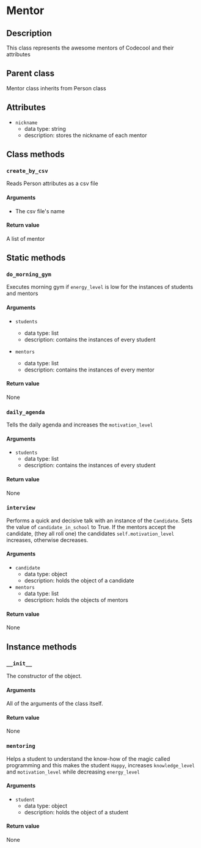 # Mentor

## Description
This class represents the awesome mentors of Codecool and their attributes

## Parent class
Mentor class inherits from Person class

## Attributes
* ```nickname```
    * data type: string
    * description: stores the nickname of each mentor

## Class methods

### ```create_by_csv```

Reads Person attributes as a csv file

#### Arguments

* The csv file's name

#### Return value

A list of mentor

## Static methods

### ```do_morning_gym```

Executes morning gym if ```energy_level``` is low for the instances of students and mentors

#### Arguments
* ```students```
    * data type: list
    * description: contains the instances of every student


* ```mentors```
    * data type: list
    * description: contains the instances of every mentor

#### Return value
None

### ```daily_agenda```

Tells the daily agenda and increases the ```motivation_level```

#### Arguments
* ```students```
    * data type: list
    * description: contains the instances of every student

#### Return value
None

### ```interview```
Performs a quick and decisive talk with an instance of the ```Candidate```.
Sets the value of ```candidate_in_school``` to True.
If the mentors accept the candidate, (they all roll one) the candidates ```self.motivation_level``` increases, otherwise decreases.

#### Arguments
* ```candidate```
    * data type: object
    * description: holds the object of a candidate
* ```mentors```
    * data type: list
    * description: holds the objects of mentors

#### Return value
None

## Instance methods

### ```__init__```
The constructor of the object.

#### Arguments

All of the arguments of the class itself.

#### Return value
None

### ```mentoring```

Helps a student to understand the know-how of the magic called programming and this makes the student ```Happy```, increases ```knowledge_level``` and ```motivation_level``` while decreasing ```energy_level```

#### Arguments
* ```student```
    * data type: object
    * description: holds the object of a student

#### Return value
None

